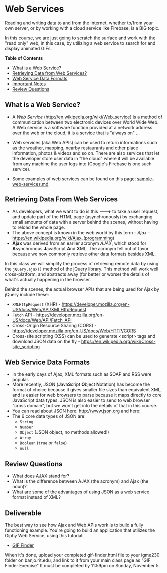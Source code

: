 # Web Services

Reading and writing data to and from the Internet, whether to/from your own server, or by working with a cloud service like Firebase, is a BIG topic.

In this course, we are just going to scratch the surface and work with the "read only" web, in this case, by utilizing a web service to search for and display animated GIFs.

**Table of Contents**
* [What is a Web Service?](#what-is-a-web-service)
* [Retrieving Data from Web Services?](#retrieving-data-from-web-services)
* [Web Service Data Formats](#web-service-data-formats)
* [Important Notes](#important-notes)
* [Review Questions](#review-questions)


## What is a Web Service?

- A *Web Service* (http://en.wikipedia.org/wiki/Web_service) is a method of communication between two electronic devices over World Wide Web. A Web service is a software function provided at a network address over the web or the cloud; it is a service that is "always on" ...

- Web services (aka Web APIs) can be used to return informations such as the weather, mapping, nearby restaurants and other place information, photos & videos and so on. There are also services that let the developer store user data in "the cloud" where it will be available from any machine the user logs into (Google's Firebase is one such service). 

- Some examples of web services can be found on this page: [sample-web-services.md](../projects/_supporting-files/sample-web-services.md)


## Retrieving Data From Web Services

- As developers, what we want to do is this **--->** to take a user request, and update part of the HTML page (asynchronously) by exchanging small amounts of data with a server behind the scenes, without having to reload the whole page.
- The above concept is known in the web world by this term - *Ajax* - https://en.wikipedia.org/wiki/Ajax_(programming)
- **Ajax** was derived from an earlier acronym *AJAX*, which stood for **A**synchronous **J**avaScript **A**nd **X**ML. The acronym fell out of favor because we now commonly retrieve other data formats besides XML.  

In this class we will simplify the process of retrieving remote data by using the `jQuery.ajax()` method of the jQuery library. This method will work well cross-platform, and abstracts away (for better or worse) the details of what's actually happening in the browser.

Behind the scenes, the actual browser APIs that are being used for Ajax by jQuery include these:

- `XMLHttpRequest` (XHR) - https://developer.mozilla.org/en-US/docs/Web/API/XMLHttpRequest
- `Fetch` API - https://developer.mozilla.org/en-US/docs/Web/API/Fetch_API
- Cross-Origin Resource Sharing (CORS) - https://developer.mozilla.org/en-US/docs/Web/HTTP/CORS
- Cross-site scripting (XSS) can be used to generate &lt;script> tags and download JSON data on the fly - https://en.wikipedia.org/wiki/Cross-site_scripting


## Web Service Data Formats
- In the early days of Ajax, XML formats such as SOAP and RSS were popular.
- More recently, JSON (**J**ava**S**cript **O**bject **N**otation) has become the format of choice because it gives smaller file sizes than equivalent XML, and is easier for web browsers to parse because it maps directly to core JavaScript data types. JSON is also easier to send to web browser "cross domain", but we won't get into the details of that in this course.
- You can read about JSON here: http://www.json.org and here: 
- The 6 core data types of JSON are:
    - `String`
    - `Number`
    - `Object` (JSON object, no methods allowed!)
    - `Array`
    - `Boolean` (`true` or `false`)
    - `null`


## Review Questions
- What does AJAX stand for?
- What is the difference between AJAX (the acronym) and Ajax (the noun)?
- What are some of the advantages of using JSON as a web service format instead of XML?

## Deliverable
The best way to see how Ajax and Web APIs work is to build a fully functioning example. You're going to build an application that utilizes the Giphy Web Service, using this tutorial:

- [GIF Finder](js9hw-gif-finder.md)

When it's done, upload your completed gif-finder.html file to your igme230 folder on banjo.rit.edu, and link to it from your main class page as "GIF Finder Exercise" It must be completed by 11:59pm on Sunday, November 5. 


